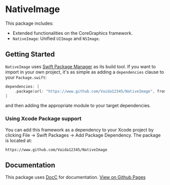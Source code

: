 
# NativeImage

This package includes:
- Extended functionalities on the CoreGraphics framework.
- `NativeImage`: Unified `UIImage` and `NSImage`.


## Getting Started

`NativeImage` uses [Swift Package Manager](https://www.swift.org/documentation/package-manager/) as its build tool. If you want to import in your own project, it's as simple as adding a `dependencies` clause to your `Package.swift`:
```swift
dependencies: [
    .package(url: "https://www.github.com/Vaida12345/NativeImage", from: "1.0.0")
]
```
and then adding the appropriate module to your target dependencies.

### Using Xcode Package support

You can add this framework as a dependency to your Xcode project by clicking File -> Swift Packages -> Add Package Dependency. The package is located at:
```
https://www.github.com/Vaida12345/NativeImage
```

## Documentation

This package uses [DocC](https://www.swift.org/documentation/docc/) for documentation. [View on Github Pages](https://vaida12345.github.io/NativeImage/documentation/nativeimage/)
